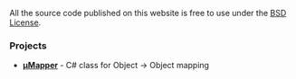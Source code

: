 All the source code published on this website is free to use under the [BSD License](license). 

### Projects 

- [**&micro;Mapper**](mapper) - C# class for Object -> Object mapping
